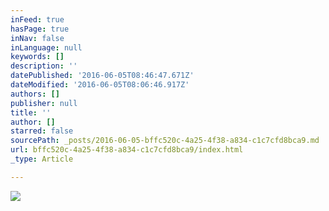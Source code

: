 ```yaml
---
inFeed: true
hasPage: true
inNav: false
inLanguage: null
keywords: []
description: ''
datePublished: '2016-06-05T08:46:47.671Z'
dateModified: '2016-06-05T08:06:46.917Z'
authors: []
publisher: null
title: ''
author: []
starred: false
sourcePath: _posts/2016-06-05-bffc520c-4a25-4f38-a834-c1c7cfd8bca9.md
url: bffc520c-4a25-4f38-a834-c1c7cfd8bca9/index.html
_type: Article

---
```

![](https://the-grid-user-content.s3-us-west-2.amazonaws.com/eb0c96c5-af84-422c-a77f-646dae85b406.jpg)